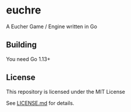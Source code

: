 # euchre

A Eucher Game / Engine written in Go

## Building

You need Go 1.13+

## License

This repository is licensed under the MIT License

See [LICENSE.md](./LICENSE.md) for details. 
